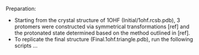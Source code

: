 Preparation:
- Starting from the crystal structure of 1OHF (Initial/1ohf.rcsb.pdb), 3 protomers were constructed via symmetrical transformations [ref] and the protonated state determined based on the method outlined in [ref].
- To replicate the final structure (Final.1ohf.triangle.pdb), run the following scripts ...
